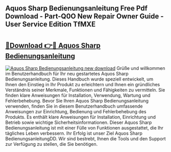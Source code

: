 ## Aquos Sharp Bedienungsanleitung Free Pdf Download - Part-Q0O New Repair Owner Guide - User Service Edition TfMXE

# <h2><a href="http://df23k08.blite.top/?on=Aquos+Sharp+Bedienungsanleitung">🔗Download 👉🔴 Aquos Sharp Bedienungsanleitung</a></h2>

[![Aquos Sharp Bedienungsanleitung new download](https://i.imgur.com/lujVjoI.png)](http://df23k08.blite.top/?on=Aquos+Sharp+Bedienungsanleitung)
Grüße und willkommen im Benutzerhandbuch für Ihr neu gestartetes Aquos Sharp Bedienungsanleitung. Dieses Handbuch wurde speziell entwickelt, um Ihnen den Einstieg in Ihr Produkt zu erleichtern und Ihnen ein gründliches Verständnis seiner Merkmale, Funktionen und Fähigkeiten zu vermitteln. Sie finden klare Anweisungen für Installation, Verwendung, Wartung und Fehlerbehebung. Bevor Sie Ihren Aquos Sharp Bedienungsanleitung verwenden, finden Sie in diesem Benutzerhandbuch umfassende Anweisungen zur Einrichtung, Bedienung und Fehlerbehebung des Produkts. Es enthält klare Anweisungen für Installation, Einrichtung und Betrieb sowie wichtige Sicherheitsinformationen. Dieser Aquos Sharp Bedienungsanleitung ist mit einer Fülle von Funktionen ausgestattet, die Ihr tägliches Leben verbessern. Ihr Erfolg ist unser Ziel Aquos Sharp BedienungsanleitungDD. Wir sind bestrebt, Ihnen die Tools und den Support zur Verfügung zu stellen, die Sie benötigen.
